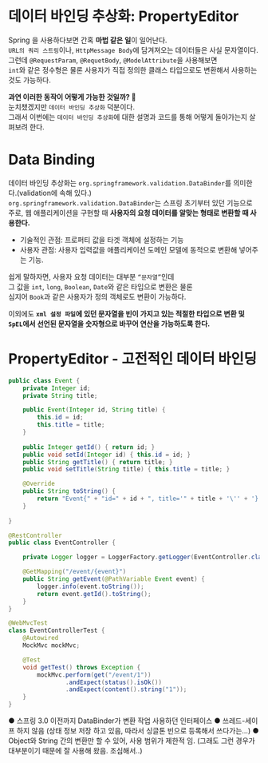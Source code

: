 데이터 바인딩 추상화: PropertyEditor  
=====================================   
Spring 을 사용하다보면 간혹 **마법 같은 일**이 일어난다.     
`URL의 쿼리 스트링`이나, `HttpMessage Body`에 담겨져오는 데이터들은 사실 문자열이다.   
그런데 `@RequestParam`, `@RequetBody`, `@ModelAttribute`을 사용해보면    
`int`와 같은 정수형은 물론 사용자가 직접 정의한 클래스 타입으로도 변환해서 사용하는 것도 가능하다.        
                   
**과연 이러한 동작이 어떻게 가능한 것일까? 🤔**                 
눈치챘겠지만 `데이터 바인딩 추상화` 덕분이다.             
그래서 이번에는 `데이터 바인딩 추상화`에 대한 설명과 코드를 통해 어떻게 돌아가는지 살펴보려 한다.     
    
# Data Binding   
데이터 바인딩 추상화는 `org.springframework.validation.DataBinder`를 의미한다.(validation에 속해 있다.)          
`org.springframework.validation.DataBinder`는 스프링 초기부터 있던 기능으로              
주로, 웹 애플리케이션을 구현할 때 **사용자의 요청 데이터를 알맞는 형태로 변환할 때 사용한다.**              
          
* 기술적인 관점: 프로퍼티 값을 타겟 객체에 설정하는 기능    
* 사용자 관점: 사용자 입력값을 애플리케이션 도메인 모델에 동적으로 변환해 넣어주는 기능.           
        
쉽게 말하자면, 사용자 요청 데이터는 대부분 `“문자열”`인데          
그 값을 `int`, `long`, `Boolean`, `Date`와 같은 타입으로 변환은 물론     
심지어 `Book`과 같은 사용자가 정의 객체로도 변환이 가능하다.      
             
이외에도 **`xml 설정 파일`에 있던 문자열을 빈이 가지고 있는 적절한 타입으로 변환 및**             
**`SpEL`에서 선언된 문자열을 숫자형으로 바꾸어 연산을 가능하도록 한다.**          
     
# PropertyEditor - 고전적인 데이터 바인딩  

```java
public class Event {
    private Integer id;
    private String title;

    public Event(Integer id, String title) {
        this.id = id;
        this.title = title;
    }
    
    public Integer getId() { return id; }
    public void setId(Integer id) { this.id = id; }
    public String getTitle() { return title; }
    public void setTitle(String title) { this.title = title; }

    @Override
    public String toString() {
        return "Event{" + "id=" + id + ", title='" + title + '\'' + '}';
    }
    
}
```
```java
@RestController
public class EventController {

    private Logger logger = LoggerFactory.getLogger(EventController.class);

    @GetMapping("/event/{event}")
    public String getEvent(@PathVariable Event event) {
        logger.info(event.toString());
        return event.getId().toString();
    }
}
```
```java
@WebMvcTest
class EventControllerTest {
    @Autowired
    MockMvc mockMvc;

    @Test
    void getTest() throws Exception {
        mockMvc.perform(get("/event/1"))
                .andExpect(status().isOk())
                .andExpect(content().string("1"));
    }
}
```



● 스프링 3.0 이전까지 DataBinder가 변환 작업 사용하던 인터페이스
● 쓰레드-세이프 하지 않음 (상태 정보 저장 하고 있음, 따라서 싱글톤 빈으로 등록해서
쓰다가는...)
● Object와 String 간의 변환만 할 수 있어, 사용 범위가 제한적 임. (그래도 그런 경우가
대부분이기 때문에 잘 사용해 왔음. 조심해서..)

